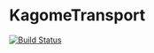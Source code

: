 # KagomeTransport

[![Build Status](https://github.com/nabil-atlam/KagomeTransport.jl/actions/workflows/CI.yml/badge.svg?branch=main)](https://github.com/nabil-atlam/KagomeTransport.jl/actions/workflows/CI.yml?query=branch%3Amain)
